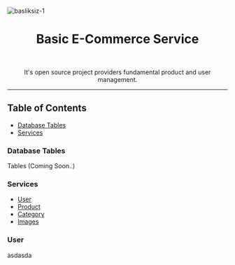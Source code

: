 ![basliksiz-1](https://user-images.githubusercontent.com/16848490/37253080-c341dd9e-253d-11e8-8244-89c35f541604.png)


<h1 align="center"> Basic E-Commerce Service </h1> <br>
<p align="center">
It's open source project providers fundamental product and user management. 

---
</p>


## Table of Contents

- [Database Tables](https://github.com/yusufcakal/e-commerce#database-tables)
- [Services](https://github.com/yusufcakal/e-commerce#services)

### Database Tables

Tables (Coming Soon..)

### Services


- [User](https://github.com/yusufcakal/e-commerce#user)
- [Product](https://github.com/yusufcakal/e-commerce#product) 
- [Category](https://github.com/yusufcakal/e-commerce#category) 
- [Images](https://github.com/yusufcakal/e-commerce#images) 


### User
asdasda
